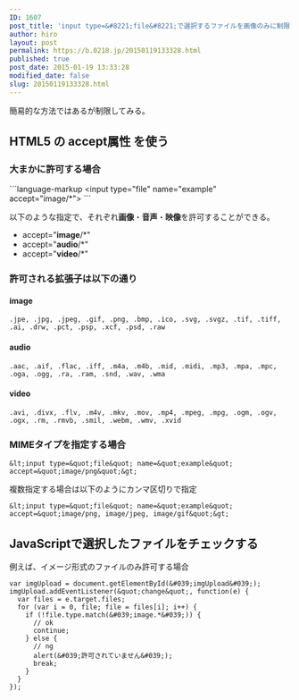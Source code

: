 ```yaml
---
ID: 1607
post_title: 'input type=&#8221;file&#8221;で選択するファイルを画像のみに制限する方法'
author: hiro
layout: post
permalink: https://b.0218.jp/20150119133328.html
published: true
post_date: 2015-01-19 13:33:28
modified_date: false
slug: 20150119133328.html
---
```

簡易的な方法ではあるが制限してみる。
<!--more-->
<h2>HTML5 の accept属性 を使う</h2>
<h3>大まかに許可する場合</h3>
```language-markup
&lt;input type=&quot;file&quot; name=&quot;example&quot; accept=&quot;image/*&quot;&gt;
```

以下のような指定で、それぞれ<b>画像</b>・<b>音声</b>・<b>映像</b>を許可することができる。
<ul>
 <li>accept="<b>image</b>/*" </li>
 <li>accept="<b>audio</b>/*"</li>
 <li>accept="<b>video</b>/*"</li>
</ul>

### 許可される拡張子は以下の通り
#### image
```
.jpe, .jpg, .jpeg, .gif, .png, .bmp, .ico, .svg, .svgz, .tif, .tiff, .ai, .drw, .pct, .psp, .xcf, .psd, .raw
```

#### audio
```
.aac, .aif, .flac, .iff, .m4a, .m4b, .mid, .midi, .mp3, .mpa, .mpc, .oga, .ogg, .ra, .ram, .snd, .wav, .wma
```

#### video
```
.avi, .divx, .flv, .m4v, .mkv, .mov, .mp4, .mpeg, .mpg, .ogm, .ogv, .ogx, .rm, .rmvb, .smil, .webm, .wmv, .xvid
```

<h3>MIMEタイプを指定する場合</h3>

```language-markup
&lt;input type=&quot;file&quot; name=&quot;example&quot; accept=&quot;image/png&quot;&gt;
```

複数指定する場合は以下のようにカンマ区切りで指定
```language-markup
&lt;input type=&quot;file&quot; name=&quot;example&quot; accept=&quot;image/png, image/jpeg, image/gif&quot;&gt;
```

## JavaScriptで選択したファイルをチェックする

例えば、イメージ形式のファイルのみ許可する場合

```language-javascript
var imgUpload = document.getElementById(&#039;imgUpload&#039;);
imgUpload.addEventListener(&quot;change&quot;, function(e) {
  var files = e.target.files;
  for (var i = 0, file; file = files[i]; i++) {
    if (!file.type.match(&#039;image.*&#039;)) {
      // ok
      continue;
    } else {
      // ng
      alert(&#039;許可されていません&#039;);
      break;
    }
  }
});
```